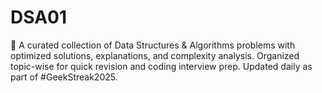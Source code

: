 # DSA01
🚀 A curated collection of Data Structures &amp; Algorithms problems with optimized solutions, explanations, and complexity analysis. Organized topic-wise for quick revision and coding interview prep. Updated daily as part of #GeekStreak2025.
